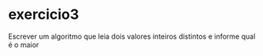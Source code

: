 # exercicio3
 Escrever um algoritmo que leia dois valores inteiros distintos e informe qual é o maior
